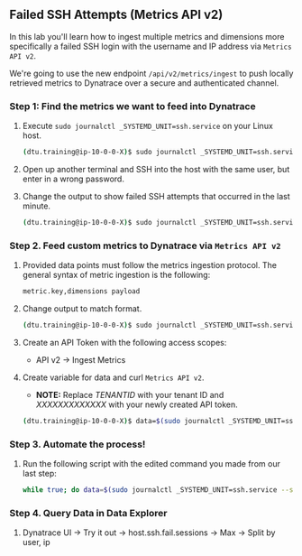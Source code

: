 ## Failed SSH Attempts (Metrics API v2)

In this lab you'll learn how to ingest multiple metrics and dimensions more specifically a failed SSH login with the username and IP address via `Metrics API v2`. 

We're going to use the new endpoint `/api/v2/metrics/ingest​` to push locally retrieved metrics to Dynatrace over a secure and authenticated channel.

### Step 1: Find the metrics we want to feed into Dynatrace

1. Execute `sudo journalctl _SYSTEMD_UNIT=ssh.service` on your Linux host.

   ```bash
   (dtu.training@ip-10-0-0-X)$ sudo journalctl _SYSTEMD_UNIT=ssh.service
   ```

2. Open up another terminal and SSH into the host with the same user, but enter in a wrong password. 

3. Change the output to show failed SSH attempts that occurred in the last minute.

   ```bash
   (dtu.training@ip-10-0-0-X)$ sudo journalctl _SYSTEMD_UNIT=ssh.service --since "1min ago" | grep "Failed"
   ```

### Step 2. Feed custom metrics to Dynatrace via `Metrics API v2`

1. Provided data points must follow the metrics ingestion protocol. The general syntax of metric ingestion is the following:

   ```bash
   metric.key,dimensions payload
   ```

2. Change output to match format.

   ```bash
   (dtu.training@ip-10-0-0-X)$ sudo journalctl _SYSTEMD_UNIT=ssh.service --since "1min ago" | grep "Failed" | awk '{print "host.ssh.fail.sessions,user="$9",ip="$11" "1}'
   ```
3. Create an API Token with the following access scopes:
   -  API v2 -> Ingest Metrics

4. Create variable for data and curl `Metrics API v2`.
   - **NOTE:** Replace *TENANTID* with your tenant ID and *XXXXXXXXXXXXX* with your newly created API token.

   ```bash
   (dtu.training@ip-10-0-0-X)$ data=$(sudo journalctl _SYSTEMD_UNIT=ssh.service --since "1min ago" | grep "Failed" | awk '{print "host.ssh.fail.sessions,user="$9",ip="$11" "1}'); curl -d "$data" "https://TENANTID.live.dynatrace.com/api/v2/metrics/ingest" -H "Authorization: Api-Token XXXXXXXXXXXXX" -H "Content-Type: text/plain; charset=utf-8"
   ```

### Step 3. Automate the process! 

1. Run the following script with the edited command you made from our last step:

   ```bash
   while true; do data=$(sudo journalctl _SYSTEMD_UNIT=ssh.service --since "1min ago" | grep "Failed" | awk '{print "host.ssh.fail.sessions,user="$9",ip="$11" "1}'); curl -d "$data" "https://TENANTID.live.dynatrace.com/api/v2/metrics/ingest" -H "Authorization: Api-Token XXXXXXXXXXXXX" -H "Content-Type: text/plain; charset=utf-8"; sleep 60; done
   ```

### Step 4. Query Data in Data Explorer

1. Dynatrace UI -> Try it out -> host.ssh.fail.sessions -> Max -> Split by user, ip

